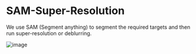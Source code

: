 # SAM-Super-Resolution
We use SAM (Segment anything) to segment the required targets and then run super-resolution or deblurring.


![image]([https://github.com/lexsaints/powershell/blob/master/IMG/ps2.png](https://github.com/zzr-idam/SAM-Super-Resolution/blob/main/demo.jpg)https://github.com/zzr-idam/SAM-Super-Resolution/blob/main/demo.jpg)
